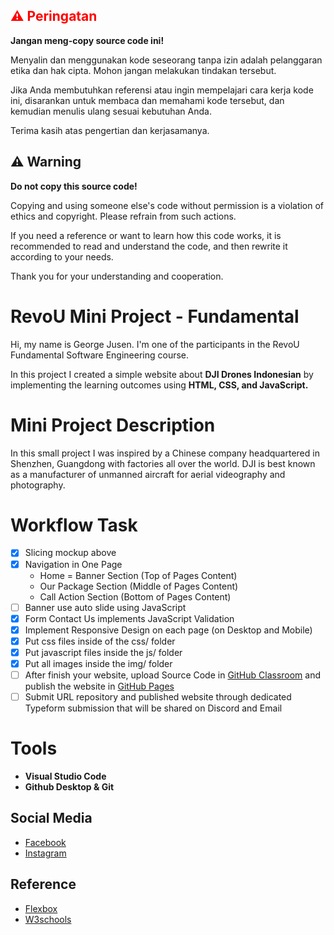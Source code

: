 ## <span style="color:red">⚠️ Peringatan</span>

**Jangan meng-copy source code ini!**

Menyalin dan menggunakan kode seseorang tanpa izin adalah pelanggaran etika dan hak cipta. Mohon jangan melakukan tindakan tersebut.

Jika Anda membutuhkan referensi atau ingin mempelajari cara kerja kode ini, disarankan untuk membaca dan memahami kode tersebut, dan kemudian menulis ulang sesuai kebutuhan Anda.

Terima kasih atas pengertian dan kerjasamanya.

## ⚠️ Warning

**Do not copy this source code!**

Copying and using someone else's code without permission is a violation of ethics and copyright. Please refrain from such actions.

If you need a reference or want to learn how this code works, it is recommended to read and understand the code, and then rewrite it according to your needs.

Thank you for your understanding and cooperation.



# RevoU Mini Project - Fundamental

Hi, my name is George Jusen. I'm one of the participants in the RevoU Fundamental Software Engineering course.

In this project I created a simple website about **DJI Drones Indonesian** by implementing the learning outcomes using **HTML, CSS, and JavaScript.**

# Mini Project Description

In this small project I was inspired by a Chinese company headquartered in Shenzhen, Guangdong with factories all over the world. DJI is best known as a manufacturer of unmanned aircraft for aerial videography and photography.

# Workflow Task

- [x] Slicing mockup above
- [x] Navigation in One Page
  - Home = Banner Section (Top of Pages Content)
  - Our Package Section (Middle of Pages Content)
  - Call Action Section (Bottom of Pages Content)
- [ ] Banner use auto slide using JavaScript
- [x] Form Contact Us implements JavaScript Validation
- [x] Implement Responsive Design on each page (on Desktop and Mobile)
- [x] Put css files inside of the css/ folder
- [x] Put javascript files inside the js/ folder
- [x] Put all images inside the img/ folder
- [ ] After finish your website, upload Source Code in [GitHub Classroom](https://rebrand.ly/fcse-github) and publish the website in [GitHub Pages](https://pages.github.com/)
- [ ] Submit URL repository and published website through dedicated Typeform submission that will be shared on Discord and Email

# Tools

- **Visual Studio Code**
- **Github Desktop & Git**

## Social Media

- [Facebook](https://web.facebook.com/profile.php?id=100088055513837)
- [Instagram](https://www.instagram.com/georgejusen_/)

## Reference

 - [Flexbox ](https://developer.mozilla.org/en-US/docs/Learn/CSS/CSS_layout/Flexbox)
 - [W3schools](https://www.w3schools.com/w3css/w3css_tables.asp)
